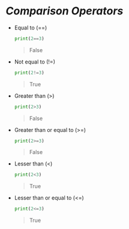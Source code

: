 _Comparison Operators_
==

- Equal to (==)

    ```python 
    print(2==3)
    ```

    >False

- Not equal to (!=)

    ```python
    print(2!=3)
    ```

    >True

- Greater than (>)

    ```python
    print(2>3)
    ```

    >False

- Greater than or equal to (>=)

    ```python
    print(2>=3)
    ```

    >False

- Lesser than (<)

    ```python
    print(2<3)
    ```

    >True

- Lesser than or equal to (<=)

    ```python
    print(2<=3)
    ```

    >True
